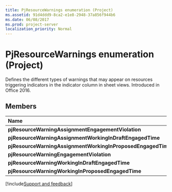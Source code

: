 ```yaml
---
title: PjResourceWarnings enumeration (Project)
ms.assetid: 91d4ddd9-8ca2-e1e8-2948-37a856f944b6
ms.date: 06/08/2017
ms.prod: project-server
localization_priority: Normal
---
```



# PjResourceWarnings enumeration (Project)

Defines the different types of warnings that may appear on resources triggering indicators in the indicator column in sheet views. Introduced in Office 2016.


## Members



|Name|Value|Description|
|:-----|:-----|:-----|
|**pjResourceWarningAssignmentEngagementViolation**|**1**||
|**pjResourceWarningAssignmentWorkingInDraftEngagedTime**|**4**||
|**pjResourceWarningAssignmentWorkingInProposedEngagedTime**|**2**||
|**pjResourceWarningEngagementViolation**|**8**||
|**pjResourceWarningWorkingInDraftEngagedTime**|**32**||
|**pjResourceWarningWorkingInProposedEngagedTime**|**16**||

[!include[Support and feedback](~/includes/feedback-boilerplate.md)]